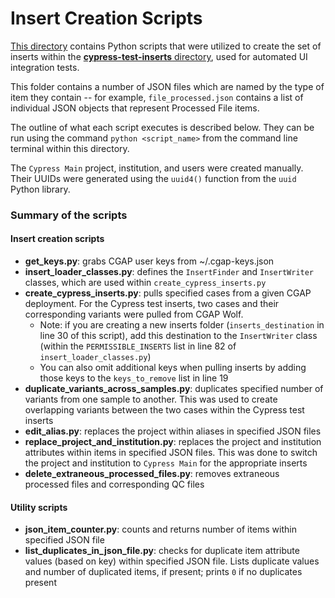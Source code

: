 Insert Creation Scripts
=======================

[This directory](.) contains Python scripts that were utilized to create the set of inserts within the [**cypress-test-inserts** directory](../), used for automated UI integration tests.

This folder contains a number of JSON files which are named by the type of item they contain -- for example, `file_processed.json` contains a list of individual JSON objects that represent Processed File items.

The outline of what each script executes is described below. They can be run using the command `python <script_name>` from the command line terminal within this directory.

The `Cypress Main` project, institution, and users were created manually. Their UUIDs were generated using the `uuid4()` function from the `uuid` Python library.

### Summary of the scripts

#### Insert creation scripts
- **get_keys.py**: grabs CGAP user keys from ~/.cgap-keys.json
- **insert_loader_classes.py**: defines the `InsertFinder` and `InsertWriter` classes, which are used within `create_cypress_inserts.py`
- **create_cypress_inserts.py**: pulls specified cases from a given CGAP deployment. For the Cypress test inserts, two cases and their corresponding variants were pulled from CGAP Wolf.
    - Note: if you are creating a new inserts folder (`inserts_destination` in line 30 of this script), add this destination to the `InsertWriter` class (within the `PERMISSIBLE_INSERTS` list in line 82 of `insert_loader_classes.py`)
    - You can also omit additional keys when pulling inserts by adding those keys to the `keys_to_remove` list in line 19
- **duplicate_variants_across_samples.py**: duplicates specified number of variants from one sample to another. This was used to create overlapping variants between the two cases within the Cypress test inserts
- **edit_alias.py**: replaces the project within aliases in specified JSON files
- **replace_project_and_institution.py**: replaces the project and institution attributes within items in specified JSON files. This was done to switch the project and institution to `Cypress Main` for the appropriate inserts
- **delete_extraneous_processed_files.py**: removes extraneous processed files and corresponding QC files

#### Utility scripts
- **json_item_counter.py**: counts and returns number of items within specified JSON file
- **list_duplicates_in_json_file.py**: checks for duplicate item attribute values (based on key) within specified JSON file. Lists duplicate values and number of duplicated items, if present; prints `0` if no duplicates present
